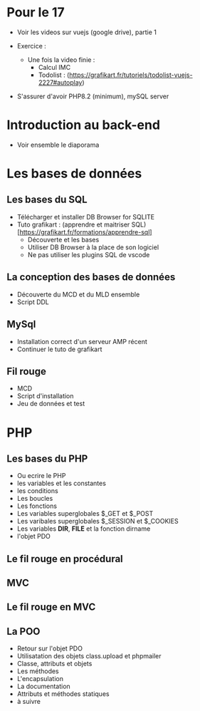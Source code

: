 # Pour le 17

- Voir les videos sur vuejs (google drive), partie 1
- Exercice :
  - Une fois la video finie :
    - Calcul IMC
    - Todolist : (https://grafikart.fr/tutoriels/todolist-vuejs-2227#autoplay)
    
- S'assurer d'avoir PHP8.2 (minimum), mySQL server

# Introduction au back-end
- Voir ensemble le diaporama

# Les bases de données
## Les bases du SQL
- Télécharger et installer DB Browser for SQLITE
- Tuto grafikart : (apprendre et maitriser SQL)[https://grafikart.fr/formations/apprendre-sql]
  - Découverte et les bases
  - Utiliser DB Browser à la place de son logiciel
  - Ne pas utiliser les plugins SQL de vscode

## La conception des bases de données
- Découverte du MCD et du MLD ensemble
- Script DDL

## MySql
- Installation correct d'un serveur AMP récent
- Continuer le tuto de grafikart

## Fil rouge
- MCD
- Script d'installation
- Jeu de données et test

# PHP
## Les bases du PHP
- Ou ecrire le PHP
- les variables et les constantes
- les conditions
- Les boucles
- Les fonctions
- Les variables superglobales $_GET et $_POST
- Les varibales superglobales $_SESSION et $_COOKIES
- Les variables __DIR__, __FILE__ et la fonction dirname
- l'objet PDO
## Le fil rouge en procédural
## MVC
## Le fil rouge en MVC
## La POO
- Retour sur l'objet PDO
- Utilisatation des objets class.upload et phpmailer
- Classe, attributs et objets
- Les méthodes
- L'encapsulation
- La documentation
- Attributs et méthodes statiques
-  à suivre




      
  
